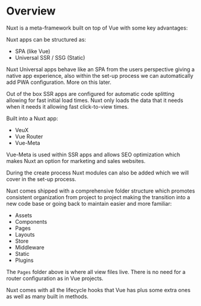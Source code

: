 # Overview

Nuxt is a meta-framework built on top of Vue with some key advantages:

Nuxt apps can be structured as:

- SPA (like Vue)
- Universal SSR / SSG (Static)

Nuxt Universal apps behave like an SPA from the users perspective giving a native app experience, also within the set-up process we can automatically add PWA configuration. More on this later.

Out of the box SSR apps are configured for automatic code splitting allowing for fast initial load times. Nuxt only loads the data that it needs when it needs it allowing fast click-to-view times.

Built into a Nuxt app:

- VeuX
- Vue Router
- Vue-Meta

Vue-Meta is used within SSR apps and allows SEO optimization which makes Nuxt an option for marketing and sales websites.

During the create process Nuxt modules can also be added which we will cover in the set-up process.

Nuxt comes shipped with a comprehensive folder structure which promotes consistent organization from project to project making the transition into a new code base or going back to maintain easier and more familiar:

- Assets
- Components
- Pages
- Layouts
- Store
- Middleware
- Static
- Plugins

The `Pages` folder above is where all view files live. There is no need for a router configuration as in Vue projects.

Nuxt comes with all the lifecycle hooks that Vue has plus some extra ones as well as many built in methods.
